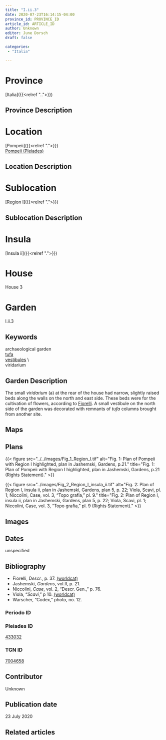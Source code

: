 ```yaml
---
title: "I.ii.3"
date: 2020-07-23T16:14:15-04:00
province_id: PROVINCE_ID
article_id: ARTICLE_ID
author: Unknown
editor: June Dorsch
draft: false

categories:
 - "Italia"

---
```


# Province

[Italia]({{<relref "..">}})

## Province Description

<!-- DESCRIPTION -->


# Location

[Pompeii]({{<relref ".">}}) \
[Pompeii (Pleiades)](https://pleiades.stoa.org/places/433032)

## Location Description

<!-- LEAVE THIS BLANK FOR NOW -->

# Sublocation

[Region I]({{<relref ".">}})

## Sublocation Description

<!-- DESCRIPTION -->

# Insula

[Insula ii]({{<relref ".">}})

# House

House 3

# Garden

I.ii.3

## Keywords

archaeological garden \
[tufa](http://vocab.getty.edu/page/aat/300011712) \
[vestibules](http://vocab.getty.edu/page/aat/300083076) \  
viridarium

## Garden Description

The small *viridarium* (a) at the rear of the house had narrow, slightly raised beds along the walls on the north and east side. These beds were for the cultivation of flowers, according to [Fiorelli](dead_link). A small vestibule on the north side of the garden was decorated with remnants of *tufa* columns brought from another site.

## Maps

<!--
OLD WAY (DO NOT USE)
![alt_text](../../images/image_name.ext)
*CAPTION*

NEW WAY ↓↓↓↓
{{< figure src="../../images/image_name.ext" alt="ALT_TEXT" title="CAPTION" >}}
-->

## Plans

{{< figure src="../../images/Fig_1_Region_I.tif" alt="Fig. 1: Plan of Pompeii with Region I highlighted, plan in Jashemski, Gardens, p.21." title="Fig. 1: Plan of Pompeii with Region I highlighted, plan in Jashemski, Gardens, p.21 (Rights Statement)." >}}

{{< figure src="../images/Fig_2_Region_I_insula_ii.tif" alt="Fig. 2: Plan of Region I, insula ii, plan in Jashemski, Gardens, plan 5, p. 22; Viola, Scavi, pl. 1; Niccolini, Case, vol. 3, “Topo grafia,” pl. 9." title="Fig. 2: Plan of Region I, insula ii, plan in Jashemski, Gardens, plan 5, p. 22; Viola, Scavi, pl. 1; Niccolini, Case, vol. 3, “Topo grafia,” pl. 9 (Rights Statement)." >}}

## Images

<!--
OLD WAY (DO NOT USE)
![alt_text](../../images/image_name.ext)
*CAPTION*

NEW WAY ↓↓↓↓
{{< figure src="../../images/image_name.ext" alt="ALT_TEXT" title="CAPTION" >}}
-->

## Dates

unspecified

## Bibliography

* Fiorelli, *Descr.*, p. 37. [(worldcat)](http://www.worldcat.org/oclc/908272023)
* Jashemski, *Gardens*, vol.II, p. 21.
* Niccolini, *Case*, vol. 2, “Descr. Gen.,” p. 76.
* Viola, “*Scavi*,” p 10. [(worldcat)](http://www.worldcat.org/oclc/715087975)
* Warscher, “Codex,” photo, no. 12.

### Periodo ID

<!-- [PERIODO_ID](https://pleiades.stoa.org/places/PLEIADES_ID) -->

### Pleiades ID

[433032](https://pleiades.stoa.org/places/433032)

### TGN ID

[7004658](http://vocab.getty.edu/page/tgn/7004658)

## Contributor

Unknown

## Publication date

23 July 2020

## Related articles

<!-- Links to other related articles. Leave blank for now -->
